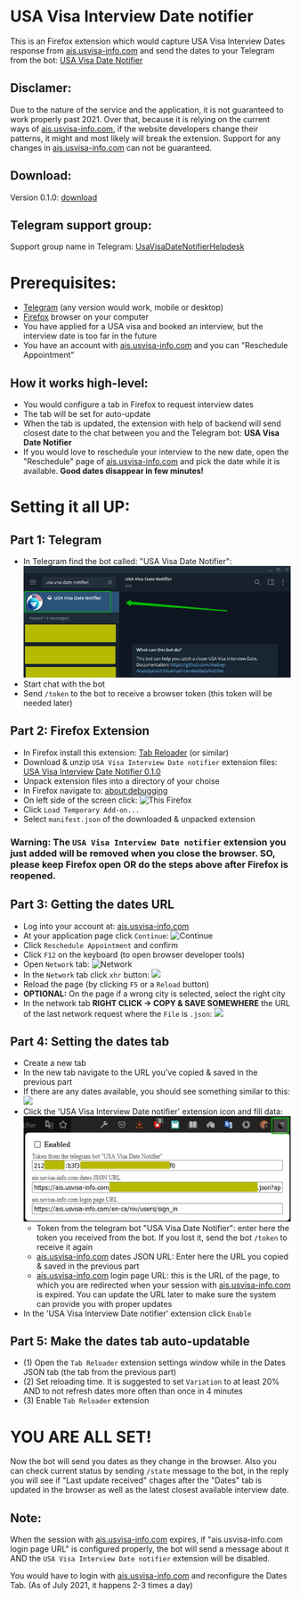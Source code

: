 # USA Visa Interview Date notifier

This is an Firefox extension which would capture USA Visa Interview Dates response from [ais.usvisa-info.com](https://ais.usvisa-info.com) and send the dates to your Telegram from the bot: [USA Visa Date Notifier](https://t.me/DateReporterBot)

## Disclamer:
Due to the nature of the service and the application, it is not guaranteed to work properly past 2021. Over that, because it is relying on the current ways of [ais.usvisa-info.com](https://ais.usvisa-info.com), if the website developers change their patterns, it might and most likely will break the extension. Support for any changes in [ais.usvisa-info.com](https://ais.usvisa-info.com) can not be guaranteed.

## Download:
Version 0.1.0: [download](https://github.com/Andrey-Anatolyevich/UsaVisaInterviewDateNotifier/raw/main/build/UsaVisaInterviewDateNotifier_0.1.0.zip)

## Telegram support group:
Support group name in Telegram: [UsaVisaDateNotifierHelpdesk](https://t.me/UsaVisaDateNotifierHelpdesk)

# Prerequisites:
- [Telegram](https://telegram.org) (any version would work, mobile or desktop)
- [Firefox](https://www.mozilla.org/en-US/firefox/) browser on your computer
- You have applied for a USA visa and booked an interview, but the interview date is too far in the future
- You have an account with [ais.usvisa-info.com](https://ais.usvisa-info.com) and you can "Reschedule Appointment"

## How it works high-level:
- You would configure a tab in Firefox to request interview dates
- The tab will be set for auto-update
- When the tab is updated, the extension with help of backend will send closest date to the chat between you and the Telegram bot: **USA Visa Date Notifier**
- If you would love to reschedule your interview to the new date, open the "Reschedule" page of [ais.usvisa-info.com](https://ais.usvisa-info.com) and pick the date while it is available. **Good dates disappear in few minutes!**

# Setting it all UP:
## Part 1: Telegram
- In Telegram find the bot called: "USA Visa Date Notifier":![USA Visa Date Notifier](https://raw.githubusercontent.com/Andrey-Anatolyevich/UsaVisaInterviewDateNotifier/main/pics/telegram-bot.jpg)
- Start chat with the bot
- Send `/token` to the bot to receive a browser token (this token will be needed later)

## Part 2: Firefox Extension
- In Firefox install this extension: [Tab Reloader](https://addons.mozilla.org/en-US/firefox/addon/tab-reloader/) (or similar)
- Download & unzip `USA Visa Interview Date notifier` extension files: [USA Visa Interview Date Notifier 0.1.0](https://github.com/Andrey-Anatolyevich/UsaVisaInterviewDateNotifier/raw/main/build/UsaVisaInterviewDateNotifier_0.1.0.zip)
- Unpack extension files into a directory of your choise
- In Firefox navigate to: [about:debugging](about:debugging)
- On left side of the screen click: ![This Firefox](https://raw.githubusercontent.com/Andrey-Anatolyevich/dateReporter-FirefoxExtension/main/pics/firefox-debugging.jpg)
- Click `Load Temporary Add-on...`
- Select `manifest.json` of the downloaded & unpacked extension
### Warning: The `USA Visa Interview Date notifier` extension you just added will be removed when you close the browser. SO, please keep Firefox open OR do the steps above after Firefox is reopened.

## Part 3: Getting the dates URL
- Log into your account at: [ais.usvisa-info.com](https://ais.usvisa-info.com)
- At your application page click `Continue`: ![Continue](https://raw.githubusercontent.com/Andrey-Anatolyevich/dateReporter-FirefoxExtension/main/pics/ais-continue.jpg)
- Click `Reschedule Appointment` and confirm
- Click `F12` on the keyboard (to open browser developer tools)
- Open `Network` tab: ![Network](https://raw.githubusercontent.com/Andrey-Anatolyevich/dateReporter-FirefoxExtension/main/pics/ais-network.jpg)
- In the `Network` tab click `xhr` button: ![](https://raw.githubusercontent.com/Andrey-Anatolyevich/dateReporter-FirefoxExtension/main/pics/ais-network-xhr.jpg)
- Reload the page (by clicking `F5` or a `Reload` button)
- **OPTIONAL:** On the page if a wrong city is selected, select the right city
- In the network tab **RIGHT CLICK -> COPY & SAVE SOMEWHERE** the URL of the last network request where the `File` is `.json`: ![](https://raw.githubusercontent.com/Andrey-Anatolyevich/dateReporter-FirefoxExtension/main/pics/ais-network-copyUrl.jpg)

## Part 4: Setting the dates tab
- Create a new tab
- In the new tab navigate to the URL you've copied & saved in the previous part
- If there are any dates available, you should see something similar to this: ![](https://raw.githubusercontent.com/Andrey-Anatolyevich/dateReporter-FirefoxExtension/main/pics/ais-dates.jpg)
- Click the 'USA Visa Interview Date notifier' extension icon and fill data:
![](https://raw.githubusercontent.com/Andrey-Anatolyevich/UsaVisaInterviewDateNotifier/main/pics/extension-fields.jpg)
  - Token from the telegram bot "USA Visa Date Notifier": enter here the token you received from the bot. If you lost it, send the bot `/token` to receive it again
  - [ais.usvisa-info.com](https://ais.usvisa-info.com) dates JSON URL: Enter here the URL you copied & saved in the previous part
  - [ais.usvisa-info.com](https://ais.usvisa-info.com) login page URL: this is the URL of the page, to which you are redirected when your session with [ais.usvisa-info.com](https://ais.usvisa-info.com) is expired. You can update the URL later to make sure the system can provide you with proper updates
- In the 'USA Visa Interview Date notifier' extension click `Enable`

## Part 5: Make the dates tab auto-updatable
- (1) Open the `Tab Reloader` extension settings window while in the Dates JSON tab (the tab from the previous part)
- (2) Set reloading time. It is suggested to set `Variation` to at least 20% AND to not refresh dates more often than once in 4 minutes
- (3) Enable `Tab Reloader` extension

# YOU ARE ALL SET!

Now the bot will send you dates as they change in the browser. Also you can check current status by sending `/state` message to the bot, in the reply you will see if "Last update received" chages after the "Dates" tab is updated in the browser as well as the latest closest available interview date.

## Note:
When the session with [ais.usvisa-info.com](https://ais.usvisa-info.com) expires, if "ais.usvisa-info.com login page URL" is configured properly, the bot will send a message about it AND the `USA Visa Interview Date notifier` extension will be disabled.

You would have to login with [ais.usvisa-info.com](https://ais.usvisa-info.com) and reconfigure the Dates Tab. (As of July 2021, it happens 2-3 times a day)